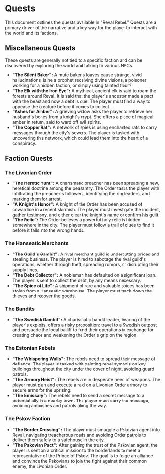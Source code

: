 # Quests

This document outlines the quests available in "Reval Rebel." Quests are a primary driver of the narrative and a key way for the player to interact with the world and its factions.

## Miscellaneous Quests

These quests are generally not tied to a specific faction and can be discovered by exploring the world and talking to various NPCs.

- **"The Silent Baker":** A mute baker's loaves cause strange, vivid hallucinations. Is he a prophet receiving divine visions, a poisoner working for a hidden faction, or simply using tainted flour?
- **"The Elk with the Iron Eye":** A mythical, ancient elk is said to roam the forests around Reval. It is said that the player's ancestor made a pact with the beast and now a debt is due. The player must find a way to appease the creature before it comes to collect.
- **"Ashes for Amber":** A grieving widow asks the player to retrieve her husband's bones from a knight's crypt. She offers a piece of magical amber in return, said to ward off evil spirits.
- **"The Copper Rat":** A network of spies is using enchanted rats to carry messages through the city's sewers. The player is tasked with uncovering this network, which could lead them into the heart of a conspiracy.

## Faction Quests

### The Livonian Order

- **"The Heretic Hunt":** A charismatic preacher has been spreading a new, heretical doctrine among the peasantry. The Order tasks the player with infiltrating the preacher's followers, identifying the ringleaders, and marking them for arrest.
- **"A Knight's Honor":** A knight of the Order has been accused of cowardice in a recent skirmish. The player must investigate the incident, gather testimony, and either clear the knight's name or confirm his guilt.
- **"The Relic":** The Order believes a powerful holy relic is hidden somewhere in the city. The player must follow a trail of clues to find it before it falls into the wrong hands.

### The Hanseatic Merchants

- **"The Guild's Gambit":** A rival merchant guild is undercutting prices and stealing business. The player is hired to sabotage the rival guild's operations, whether through theft, spreading rumors, or disrupting their supply lines.
- **"The Debt Collector":** A nobleman has defaulted on a significant loan. The player is sent to collect the debt, by any means necessary.
- **"The Spice of Life":** A shipment of rare and valuable spices has been stolen from a Hanseatic warehouse. The player must track down the thieves and recover the goods.

### The Bandits

- **"The Swedish Gambit":** A charismatic bandit leader, hearing of the player's exploits, offers a risky proposition: travel to a Swedish outpost and persuade the local bailiff to fund their operations in exchange for creating chaos and weakening the Order's grip on the region.

### The Estonian Rebels

- **"The Whispering Walls":** The rebels need to spread their message of defiance. The player is tasked with painting rebel symbols on key buildings throughout the city under the cover of night, avoiding guard patrols.
- **"The Armory Heist":** The rebels are in desperate need of weapons. The player must plan and execute a raid on a Livonian Order armory to secure arms for the uprising.
- **"The Emissary":** The rebels need to send a secret message to a potential ally in a nearby town. The player must carry the message, avoiding ambushes and patrols along the way.

### The Pskov Faction

- **"The Border Crossing":** The player must smuggle a Pskovian agent into Reval, navigating treacherous roads and avoiding Order patrols to deliver them safely to a safehouse in the city.
- **"The Pskovian Pact":** After gaining the trust of the Pskovian agent, the player is sent on a critical mission to the borderlands to meet a representative of the Prince of Pskov. The goal is to forge an alliance and convince the Pskovians to join the fight against their common enemy, the Livonian Order.
